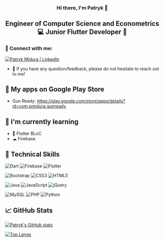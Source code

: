 <h3 align="center">
Hi there, I'm Patryk 👋
</h3>

<h2 align="center">
Engineer of Computer Science and Econometrics 💻
Junior Flutter Developer 📱
</h2>

### 🤝 Connect with me: 
<a href="https://www.linkedin.com/in/patryk-midura/"><img src="https://img.shields.io/badge/linkedin-%230077B5.svg?style=for-the-badge&logo=linkedin&logoColor=white" alt="Patryk Midura | LinkedIn"/></a>
</br>
- 💬 If you have any question/feedback, please do not hesitate to reach out to me!

<!-- ## 🔭 I'm currently working on -->

<!-- - Visualise, Understand, Learn & Practice BLoC Concepts -->
<!-- - My own mobile application, which I would like to launch on Google Play Store and App Store -->

## 📱 My apps on Google Play Store

 - Gun Ready: https://play.google.com/store/apps/details?id=com.pmidura.gunready

## 🌱 I'm currently learning

- 📱 Flutter BLoC
- ☁ Firebase

## 💼 Technical Skills

![Dart](https://img.shields.io/badge/dart-%230175C2.svg?style=for-the-badge&logo=dart&logoColor=white)
![Firebase](https://img.shields.io/badge/firebase-%23039BE5.svg?style=for-the-badge&logo=firebase)
![Flutter](https://img.shields.io/badge/Flutter-%2302569B.svg?style=for-the-badge&logo=Flutter&logoColor=white)

![Bootstrap](https://img.shields.io/badge/bootstrap-%238511FA.svg?style=for-the-badge&logo=bootstrap&logoColor=white)
![CSS3](https://img.shields.io/badge/css3-%231572B6.svg?style=for-the-badge&logo=css3&logoColor=white)
![HTML5](https://img.shields.io/badge/html5-%23E34F26.svg?style=for-the-badge&logo=html5&logoColor=white)

![Java](https://img.shields.io/badge/java-%23ED8B00.svg?style=for-the-badge&logo=openjdk&logoColor=white)
![JavaScript](https://img.shields.io/badge/javascript-%23323330.svg?style=for-the-badge&logo=javascript&logoColor=%23F7DF1E)
![jQuery](https://img.shields.io/badge/jquery-%230769AD.svg?style=for-the-badge&logo=jquery&logoColor=white)

![MySQL](https://img.shields.io/badge/mysql-%2300f.svg?style=for-the-badge&logo=mysql&logoColor=white)
![PHP](https://img.shields.io/badge/php-%23777BB4.svg?style=for-the-badge&logo=php&logoColor=white)
![Python](https://img.shields.io/badge/python-3670A0?style=for-the-badge&logo=python&logoColor=ffdd54)

## 📈 GitHub Stats 

[![Patryk's GitHub stats](https://github-readme-stats-pmidura.vercel.app/api?username=pmidura&show_icons=true&theme=tokyonight)](https://github.com/pmidura/github-readme-stats)

[![Top Langs](https://github-readme-stats-pmidura.vercel.app/api/top-langs/?username=pmidura&layout=compact)](https://github.com/pmidura/github-readme-stats)
